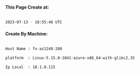 
   
#### This Page Create at:

```bash

2023-07-13 - 18:55:46 UTC

```

#### Create By Machine:

```bash

Host Name : fv-az1248-200

platform  : Linux-5.15.0-1041-azure-x86_64-with-glibc2.35

Ip Local  : 10.1.0.115

```

